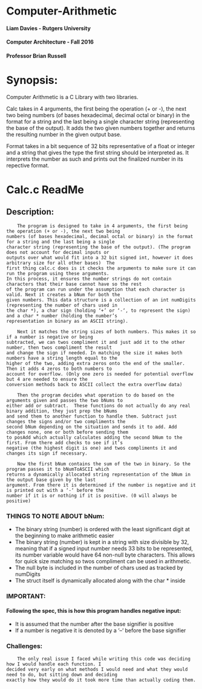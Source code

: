 # Computer-Arithmetic

#### Liam Davies - Rutgers University
#### Computer Architecture - Fall 2016  
#### Professor Brian Russell

# Synopsis:

Computer Arithmetic is a C Library with two libraries. 

Calc takes in 4 arguments, the first being the operation (+ or -), the next two being numbers (of bases hexadecimal, decimal octal or binary) in the format for a string and the last being a single character string (representing the base of the output). It adds the two given numbers together and returns the resulting number in the given output base.

Format takes in a bit sequence of 32 bits representative of a float or integer and a string that gives the type the first string should be interpreted as. It interprets the number as such and prints out the finalized number in its repective format.

# Calc.c ReadMe

## Description: 
        The program is designed to take in 4 arguments, the first being the operation (+ or -), the next two being 
    numbers (of bases hexadecimal, decimal octal or binary) in the format for a string and the last being a single 
    character string (representing the base of the output). (The program does not account for decimal inputs or 
    outputs over what would fit into a 32 bit signed int, however it does arbitrary size for all other bases)  The 
    first thing calc.c does is it checks the arguments to make sure it can run the program using these arguments. 
    In this process, it ensures the number strings do not contain characters that their base cannot have so the rest 
    of the program can run under the assumption that each character is valid. Next it creates a bNum for both the 
    given numbers. This data structure is a collection of an int numDigits (representing the number of chars used in 
    the char *), a char sign (holding ‘+’ or ‘-‘, to represent the sign) and a char * number (holding the number’s 
    representation in binary as an ASCII string).
    
        Next it matches the string sizes of both numbers. This makes it so if a number is negative or being 
    subtracted, we can twos compliment it and just add it to the other number, then twos compliment the result 
    and change the sign if needed. In matching the size it makes both numbers have a string length equal to the
    higher of the two, adding extra zeros onto the end of the smaller. Then it adds 4 zeros to both numbers to 
    account for overflow. (Only one zero is needed for potential overflow but 4 are needed to ensure the 
    conversion methods back to ASCII collect the extra overflow data)
    
        Then the program decides what operation to do based on the arguments given and passes the two bNums to 
    either add or subtract.  These functions do not actually do any real binary addition, they just prep the bNums 
    and send them to another function to handle them. Subtract just changes the signs and/or two compliments the 
    second bNum depending on the situation and sends it to add. Add changes none, one or both before sending them 
    to posAdd which actually calculates adding the second bNum to the first. From there add checks to see if it’s 
    negative (the highest digit is one) and twos compliments it and changes its sign if necessary.
    
        Now the first bNum contains the sum of the two in binary. So the program passes it to bNumToASCII which 
    returns a dynamically allocated string representation of the bNum in the output base given by the last 
    argument. From there it is determined if the number is negative and it is printed out with a ‘-‘ before the 
    number if it is or nothing if it is positive. (0 will always be positive)

    
### THINGS TO NOTE ABOUT bNum:
 - The binary string (number) is ordered with the least significant digit at the beginning  to make arithmetic easier
 - The binary string (number) is kept in a string with size divisible by 32, meaning that if a signed input number needs 33 bits to be represented, its number variable would have 64 non-null byte characters. This allows for quick size matching so twos compliment can be used in arithmetic.
 - The null byte is included in the number of chars used as tracked by numDigits
 - The struct itself is dynamically allocated along with the char * inside
 
### IMPORTANT:
#### Following the spec, this is how this program handles negative input:
 - It is assumed that the number after the base signifier is positive
 - If a number is negative it is denoted by a ‘–‘ before the base signifier

### Challenges:

        The only real issue I faced while writing this code was deciding how I would handle each function. I 
    decided very early on what methods I would need and what they would need to do, but sitting down and deciding 
    exactly how they would do it took more time than actually coding them.

